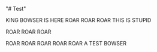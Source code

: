 "# Test" 

KING BOWSER IS HERE
ROAR ROAR ROAR
THIS IS   STUPID

ROAR ROAR ROAR


ROAR ROAR ROAR
ROAR ROAR
A    TEST BOWSER

